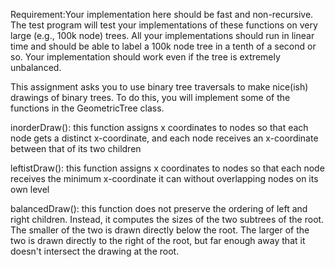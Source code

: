 Requirement:Your implementation here should be fast and non-recursive. The test program will test your implementations of these functions on very large (e.g., 100k node) trees. All your implementations should run in linear time and should be able to label a 100k node tree in a tenth of a second or so.  Your implementation should work even if the tree is extremely unbalanced.

This assignment asks you to use binary tree traversals to make nice(ish) drawings of binary trees. To do this, you will implement some of the functions in the GeometricTree class.

inorderDraw(): this function assigns x coordinates to nodes so that each node gets a distinct x-coordinate, and each node receives an x-coordinate between that of its two children 


leftistDraw(): this function assigns x coordinates to nodes so that each node receives the minimum x-coordinate it can without overlapping nodes on its own level 


balancedDraw(): this function does not preserve the ordering of left and right children. Instead, it computes the sizes of the two subtrees of the root. The smaller of the two is drawn directly below the root. The larger of the two is drawn directly to the right of the root, but far enough away that it doesn't intersect the drawing at the root. 

